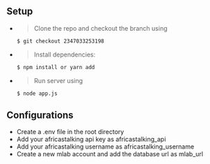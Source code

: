 ## Setup
  - > Clone the repo and checkout the branch using
      ```sh
      $ git checkout 2347033253198
      ```
  - > Install dependencies:
      ```sh
      $ npm install or yarn add
      ```
  - > Run server using
      ```sh
      $ node app.js
      ```

## Configurations
  - Create a .env file in the root directory
  - Add your africastalking api key as africastalking_api
  - Add your africastalking username as africastalking_username
  - Create a new mlab account and add the database url as mlab_url